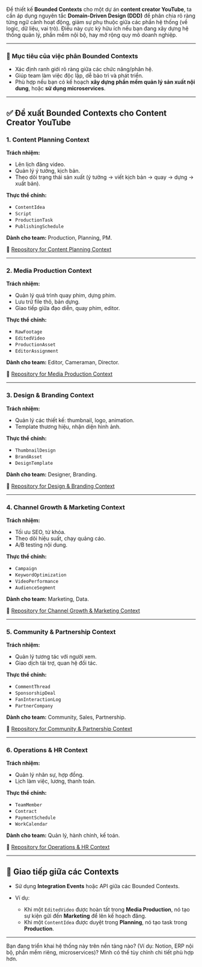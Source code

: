 Để thiết kế **Bounded Contexts** cho một dự án **content creator YouTube**, ta cần áp dụng nguyên tắc **Domain-Driven Design (DDD)** để phân chia rõ ràng từng ngữ cảnh hoạt động, giảm sự phụ thuộc giữa các phần hệ thống (về logic, dữ liệu, vai trò). Điều này cực kỳ hữu ích nếu bạn đang xây dựng hệ thống quản lý, phần mềm nội bộ, hay mở rộng quy mô doanh nghiệp.

---

### 🎯 **Mục tiêu của việc phân Bounded Contexts**

* Xác định ranh giới rõ ràng giữa các chức năng/phân hệ.
* Giúp team làm việc độc lập, dễ bảo trì và phát triển.
* Phù hợp nếu bạn có kế hoạch **xây dựng phần mềm quản lý sản xuất nội dung**, hoặc **sử dụng microservices**.

---

## ✅ Đề xuất Bounded Contexts cho Content Creator YouTube

### 1. **Content Planning Context**

**Trách nhiệm:**

* Lên lịch đăng video.
* Quản lý ý tưởng, kịch bản.
* Theo dõi trạng thái sản xuất (ý tưởng → viết kịch bản → quay → dựng → xuất bản).

**Thực thể chính:**

* `ContentIdea`
* `Script`
* `ProductionTask`
* `PublishingSchedule`

**Dành cho team:** Production, Planning, PM.

🔗 [Repository for Content Planning Context](https://github.com/KuraiantoPentagon/Content-Planning)

---

### 2. **Media Production Context**

**Trách nhiệm:**

* Quản lý quá trình quay phim, dựng phim.
* Lưu trữ file thô, bản dựng.
* Giao tiếp giữa đạo diễn, quay phim, editor.

**Thực thể chính:**

* `RawFootage`
* `EditedVideo`
* `ProductionAsset`
* `EditorAssignment`

**Dành cho team:** Editor, Cameraman, Director.

🔗 [Repository for Media Production Context](https://github.com/KuraiantoPentagon/Media-Production)

---

### 3. **Design & Branding Context**

**Trách nhiệm:**

* Quản lý các thiết kế: thumbnail, logo, animation.
* Template thương hiệu, nhận diện hình ảnh.

**Thực thể chính:**

* `ThumbnailDesign`
* `BrandAsset`
* `DesignTemplate`

**Dành cho team:** Designer, Branding.

🔗 [Repository for Design & Branding Context](https://github.com/KuraiantoPentagon/Design-Branding)

---

### 4. **Channel Growth & Marketing Context**

**Trách nhiệm:**

* Tối ưu SEO, từ khóa.
* Theo dõi hiệu suất, chạy quảng cáo.
* A/B testing nội dung.

**Thực thể chính:**

* `Campaign`
* `KeywordOptimization`
* `VideoPerformance`
* `AudienceSegment`

**Dành cho team:** Marketing, Data.

🔗 [Repository for Channel Growth & Marketing Context](https://github.com/KuraiantoPentagon/Channel-Growth-Marketing)

---

### 5. **Community & Partnership Context**

**Trách nhiệm:**

* Quản lý tương tác với người xem.
* Giao dịch tài trợ, quan hệ đối tác.

**Thực thể chính:**

* `CommentThread`
* `SponsorshipDeal`
* `FanInteractionLog`
* `PartnerCompany`

**Dành cho team:** Community, Sales, Partnership.

🔗 [Repository for Community & Partnership Context](https://github.com/KuraiantoPentagon/Community-Partnership)

---

### 6. **Operations & HR Context**

**Trách nhiệm:**

* Quản lý nhân sự, hợp đồng.
* Lịch làm việc, lương, thanh toán.

**Thực thể chính:**

* `TeamMember`
* `Contract`
* `PaymentSchedule`
* `WorkCalendar`

**Dành cho team:** Quản lý, hành chính, kế toán.

🔗 [Repository for Operations & HR Context](https://github.com/KuraiantoPentagon/Operations-HR)

---

## 🔄 Giao tiếp giữa các Contexts

* Sử dụng **Integration Events** hoặc API giữa các Bounded Contexts.
* Ví dụ:

  * Khi một `EditedVideo` được hoàn tất trong **Media Production**, nó tạo sự kiện gửi đến **Marketing** để lên kế hoạch đăng.
  * Khi một `ContentIdea` được duyệt trong **Planning**, nó tạo task trong **Production**.

---

Bạn đang triển khai hệ thống này trên nền tảng nào? (Ví dụ: Notion, ERP nội bộ, phần mềm riêng, microservices)? Mình có thể tùy chỉnh chi tiết phù hợp hơn.
